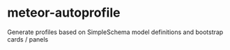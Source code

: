 # meteor-autoprofile
Generate profiles based on SimpleSchema model definitions and bootstrap cards / panels
